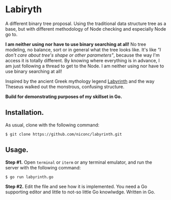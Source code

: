 # Labiryth

A different binary tree proposal. Using the traditional data structure tree as a base, but with different methodology of Node checking and especially Node go to.

**I am neither using nor have to use binary searching at all!** No tree modeling, no balance, sort or in general what the tree looks like. It's like *"I don't care about tree's shape or other parameters"*, because the way I'm access it is totally different. By knowing where everything is in advance, I am just following a thread to get to the Node. I am neither using nor have to use binary searching at all!

Inspired by the ancient Greek mythology legend <a href="https://en.wikipedia.org/wiki/Labyrinth" target="_blank">Labyrinth</a> and the way Theseus walked out the monstrous, confusing structure. 

**Build for demonstrating purposes of my skillset in Go.**

## Installation.
As usual, clone with the following command:
```
$ git clone https://github.com/niconc/labyrinth.git
```

## Usage.
**Step #1.**
Open `terminal` or `iterm` or any terminal emulator, and run the server with the following command:
```
$ go run labyrinth.go

```
**Step #2.**
Edit the file and see how it is implemented. You need a Go supporting editor and little to not-so little Go knowlwdge.
Written in Go.
